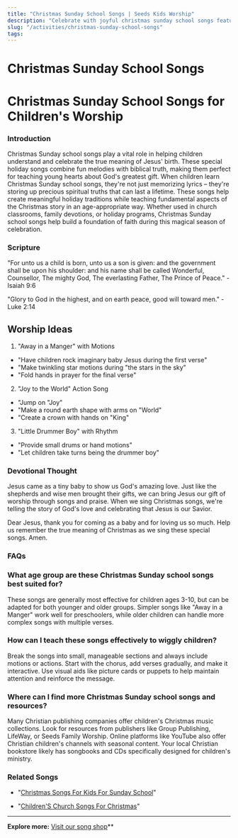 ```yaml
---
title: "Christmas Sunday School Songs | Seeds Kids Worship"
description: "Celebrate with joyful christmas sunday school songs featuring biblical Christmas themes. Holiday worship music for children and families."
slug: "/activities/christmas-sunday-school-songs"
tags:
---
```


# Christmas Sunday School Songs

# Christmas Sunday School Songs for Children's Worship

### Introduction
Christmas Sunday school songs play a vital role in helping children understand and celebrate the true meaning of Jesus' birth. These special holiday songs combine fun melodies with biblical truth, making them perfect for teaching young hearts about God's greatest gift. When children learn Christmas Sunday school songs, they're not just memorizing lyrics – they're storing up precious spiritual truths that can last a lifetime. These songs help create meaningful holiday traditions while teaching fundamental aspects of the Christmas story in an age-appropriate way. Whether used in church classrooms, family devotions, or holiday programs, Christmas Sunday school songs help build a foundation of faith during this magical season of celebration.

### Scripture
"For unto us a child is born, unto us a son is given: and the government shall be upon his shoulder: and his name shall be called Wonderful, Counsellor, The mighty God, The everlasting Father, The Prince of Peace." - Isaiah 9:6

"Glory to God in the highest, and on earth peace, good will toward men." - Luke 2:14

## Worship Ideas
1. "Away in a Manger" with Motions
- "Have children rock imaginary baby Jesus during the first verse"
- "Make twinkling star motions during "the stars in the sky"
- "Fold hands in prayer for the final verse"

2. "Joy to the World" Action Song
- "Jump on "Joy"
- "Make a round earth shape with arms on "World"
- "Create a crown with hands on "King"

3. "Little Drummer Boy" with Rhythm
- "Provide small drums or hand motions"
- "Let children take turns being the drummer boy"

### Devotional Thought
Jesus came as a tiny baby to show us God's amazing love. Just like the shepherds and wise men brought their gifts, we can bring Jesus our gift of worship through songs and praise. When we sing Christmas songs, we're telling the story of God's love and celebrating that Jesus is our Savior.

Dear Jesus, thank you for coming as a baby and for loving us so much. Help us remember the true meaning of Christmas as we sing these special songs. Amen.

### FAQs

### What age group are these Christmas Sunday school songs best suited for?
These songs are generally most effective for children ages 3-10, but can be adapted for both younger and older groups. Simpler songs like "Away in a Manger" work well for preschoolers, while older children can handle more complex songs with multiple verses.

### How can I teach these songs effectively to wiggly children?
Break the songs into small, manageable sections and always include motions or actions. Start with the chorus, add verses gradually, and make it interactive. Use visual aids like picture cards or puppets to help maintain attention and reinforce the message.

### Where can I find more Christmas Sunday school songs and resources?
Many Christian publishing companies offer children's Christmas music collections. Look for resources from publishers like Group Publishing, LifeWay, or Seeds Family Worship. Online platforms like YouTube also offer Christian children's channels with seasonal content. Your local Christian bookstore likely has songbooks and CDs specifically designed for children's ministry.

### Related Songs

- "[Christmas Songs For Kids For Sunday School](/activities/christmas-songs-for-kids-for-sunday-school/)"

- "[Children'S Church Songs For Christmas](/activities/children-s-church-songs-for-christmas/)"

---

**Explore more:** [Visit our song shop](https://seedskidsworship.com/shop)**

<!-- Schema Markup -->
<script type="application/ld+json">
{
  "@context": "https://schema.org",
  "@type": "MusicRecording",
  "name": "Christmas Sunday School Songs",
  "byArtist": {
    "@type": "MusicGroup",
    "name": "Seeds Kids Worship"
  },
  "isFamilyFriendly": true,
  "url": "https://seedskidsworship.com/activities/christmas-sunday-school-songs/"
}
</script>